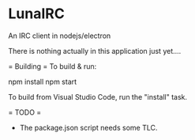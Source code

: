 # LunaIRC
An IRC client in nodejs/electron


There is nothing actually in this application just yet....

= Building =
To build & run:

   npm install
   npm start

To build from Visual Studio Code, run the "install" task.

= TODO =
* The package.json script needs some TLC.

